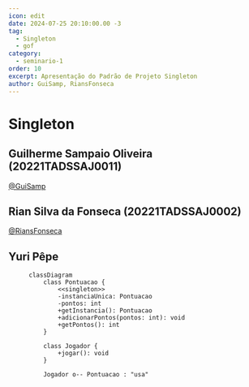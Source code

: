 ```yaml
---
icon: edit
date: 2024-07-25 20:10:00.00 -3
tag:
  - Singleton
  - gof
category:
  - seminario-1
order: 10
excerpt: Apresentação do Padrão de Projeto Singleton
author: GuiSamp, RiansFonseca
---
```


# Singleton
## Guilherme Sampaio Oliveira (20221TADSSAJ0011)
[@GuiSamp](https://github.com/GuiSamp)

<!-- @include: ../../../includes/seminario-1-GuiSamp/README.md -->


## Rian Silva da Fonseca (20221TADSSAJ0002)
[@RiansFonseca](https://github.com/RiansFonseca)

<!-- @include: ../../../includes/seminario-1-RiansFonseca/README-SINGLETON.md -->

## Yuri Pêpe

<figure>
  
```mermaid
classDiagram
    class Pontuacao {
        <<singleton>>
        -instanciaUnica: Pontuacao
        -pontos: int
        +getInstancia(): Pontuacao
        +adicionarPontos(pontos: int): void
        +getPontos(): int
    }

    class Jogador {
        +jogar(): void
    }

    Jogador o-- Pontuacao : "usa"
```
</figure>


